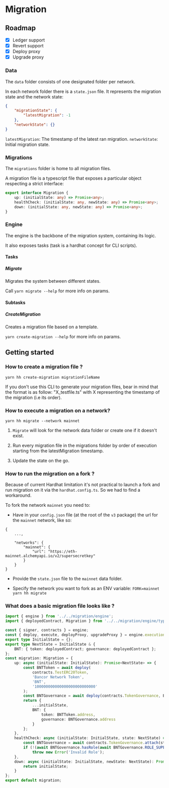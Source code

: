 # Migration

## Roadmap

-   [x] Ledger support
-   [x] Revert support
-   [x] Deploy proxy
-   [x] Upgrade proxy

### Data

The `data` folder consists of one designated folder per network.

In each network folder there is a `state.json` file. It represents the migration state and the network state:

```json
{
    "migrationState": {
        "latestMigration": -1
    },
    "networkState": {}
}
```

`latestMigration`: The timestamp of the latest ran migration.
`networkState`: Initial migration state.

### Migrations

The `migrations` folder is home to all migration files.

A migration file is a typescript file that exposes a particular object respecting a strict interface:

```ts
export interface Migration {
    up: (initialState: any) => Promise<any>;
    healthCheck: (initialState: any, newState: any) => Promise<any>;
    down: (initialState: any, newState: any) => Promise<any>;
}
```

### Engine

The engine is the backbone of the migration system, containing its logic.

It also exposes tasks (task is a hardhat concept for CLI scripts).

#### Tasks

##### Migrate

Migrates the system between different states.

Call `yarn migrate --help` for more info on params.

#### Subtasks

##### CreateMigration

Creates a migration file based on a template.

`yarn create-migration --help` for more info on params.

## Getting started

### How to create a migration file ?

```
yarn hh create-migration migrationFileName
```

If you don't use this CLI to generate your migration files, bear in mind that the format is as follow: "X_testfile.ts" with X representing the timestamp of the migration (i.e its order).

### How to execute a migration on a network?

```
yarn hh migrate --network mainnet
```

1. `Migrate` will look for the network data folder or create one if it doesn't exist.

2. Run every migration file in the migrations folder by order of execution starting from the latestMigration timestamp.

3. Update the state on the go.

### How to run the migration on a fork ?

Because of current Hardhat limitation it's not practical to launch a fork and run migration on it via the `hardhat.config.ts`. So we had to find a workaround.

To fork the network `mainnet` you need to:

-   Have in your `config.json` file (at the root of the `v3` package) the url for the `mainnet` network, like so:

```
{
    ...,

    "networks": {
        "mainnet": {
            "url": "https://eth-mainnet.alchemyapi.io/v2/supersecretkey"
        }
    }
}
```

-   Provide the `state.json` file to the `mainnet` data folder.

-   Specify the network you want to fork as an ENV variable: `FORK=mainnet yarn hh migrate`

### What does a basic migration file looks like ?

```ts
import { engine } from '../../migration/engine';
import { deployedContract, Migration } from '../../migration/engine/types';

const { signer, contracts } = engine;
const { deploy, execute, deployProxy, upgradeProxy } = engine.executionFunctions;
export type InitialState = {};
export type NextState = InitialState & {
    BNT: { token: deployedContract; governance: deployedContract };
};
const migration: Migration = {
    up: async (initialState: InitialState): Promise<NextState> => {
        const BNTToken = await deploy(
            contracts.TestERC20Token,
            'Bancor Network Token',
            'BNT',
            '100000000000000000000000000'
        );
        const BNTGovernance = await deploy(contracts.TokenGovernance, BNTToken.address);
        return {
            ...initialState,
            BNT: {
                token: BNTToken.address,
                governance: BNTGovernance.address
            }
        };
    },
    healthCheck: async (initialState: InitialState, state: NextState) => {
        const BNTGovernance = await contracts.TokenGovernance.attach(state.BNT.governance);
        if (!(await BNTGovernance.hasRole(await BNTGovernance.ROLE_SUPERVISOR(), await signer.getAddress())))
            throw new Error('Invalid Role');
    },
    down: async (initialState: InitialState, newState: NextState): Promise<InitialState> => {
        return initialState;
    }
};
export default migration;
```
